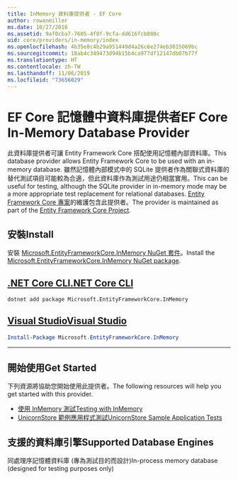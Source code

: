 ```yaml
---
title: InMemory 資料庫提供者 - EF Core
author: rowanmiller
ms.date: 10/27/2016
ms.assetid: 9af0cba7-7605-4f8f-9cfa-dd616fcb880c
uid: core/providers/in-memory/index
ms.openlocfilehash: 4b35e8c4b29a951449d4a26c6e274eb3015069bc
ms.sourcegitcommit: 18ab4c349473d94b15b4ca977df12147db07b77f
ms.translationtype: HT
ms.contentlocale: zh-TW
ms.lasthandoff: 11/06/2019
ms.locfileid: "73656029"
---
```

# <a name="ef-core-in-memory-database-provider"></a><span data-ttu-id="39938-102">EF Core 記憶體中資料庫提供者</span><span class="sxs-lookup"><span data-stu-id="39938-102">EF Core In-Memory Database Provider</span></span>

<span data-ttu-id="39938-103">此資料庫提供者可讓 Entity Framework Core 搭配使用記憶體內部資料庫。</span><span class="sxs-lookup"><span data-stu-id="39938-103">This database provider allows Entity Framework Core to be used with an in-memory database.</span></span> <span data-ttu-id="39938-104">雖然記憶體內部模式中的 SQLite 提供者作為關聯式資料庫的替代測試項目可能較為合適，但此資料庫作為測試用途仍相當實用。</span><span class="sxs-lookup"><span data-stu-id="39938-104">This can be useful for testing, although the SQLite provider in in-memory mode may be a more appropriate test replacement for relational databases.</span></span> <span data-ttu-id="39938-105">[Entity Framework Core 專案](https://github.com/aspnet/EntityFrameworkCore)的維護包含此提供者。</span><span class="sxs-lookup"><span data-stu-id="39938-105">The provider is maintained as part of the [Entity Framework Core Project](https://github.com/aspnet/EntityFrameworkCore).</span></span>

## <a name="install"></a><span data-ttu-id="39938-106">安裝</span><span class="sxs-lookup"><span data-stu-id="39938-106">Install</span></span>

<span data-ttu-id="39938-107">安裝 [Microsoft.EntityFrameworkCore.InMemory NuGet 套件](https://www.nuget.org/packages/Microsoft.EntityFrameworkCore.InMemory/)。</span><span class="sxs-lookup"><span data-stu-id="39938-107">Install the [Microsoft.EntityFrameworkCore.InMemory NuGet package](https://www.nuget.org/packages/Microsoft.EntityFrameworkCore.InMemory/).</span></span>

## <a name="net-core-clitabdotnet-core-cli"></a>[<span data-ttu-id="39938-108">.NET Core CLI</span><span class="sxs-lookup"><span data-stu-id="39938-108">.NET Core CLI</span></span>](#tab/dotnet-core-cli)

``` console
dotnet add package Microsoft.EntityFrameworkCore.InMemory
```

## <a name="visual-studiotabvs"></a>[<span data-ttu-id="39938-109">Visual Studio</span><span class="sxs-lookup"><span data-stu-id="39938-109">Visual Studio</span></span>](#tab/vs)

``` powershell
Install-Package Microsoft.EntityFrameworkCore.InMemory
```

***

## <a name="get-started"></a><span data-ttu-id="39938-110">開始使用</span><span class="sxs-lookup"><span data-stu-id="39938-110">Get Started</span></span>

<span data-ttu-id="39938-111">下列資源將協助您開始使用此提供者。</span><span class="sxs-lookup"><span data-stu-id="39938-111">The following resources will help you get started with this provider.</span></span>

* [<span data-ttu-id="39938-112">使用 InMemory 測試</span><span class="sxs-lookup"><span data-stu-id="39938-112">Testing with InMemory</span></span>](../../miscellaneous/testing/in-memory.md)
* [<span data-ttu-id="39938-113">UnicornStore 範例應用程式測試</span><span class="sxs-lookup"><span data-stu-id="39938-113">UnicornStore Sample Application Tests</span></span>](https://github.com/rowanmiller/UnicornStore/blob/master/UnicornStore/src/UnicornStore.Tests/Controllers/ShippingControllerTests.cs)

## <a name="supported-database-engines"></a><span data-ttu-id="39938-114">支援的資料庫引擎</span><span class="sxs-lookup"><span data-stu-id="39938-114">Supported Database Engines</span></span>

<span data-ttu-id="39938-115">同處理序記憶體資料庫 (專為測試目的而設計)</span><span class="sxs-lookup"><span data-stu-id="39938-115">In-process memory database (designed for testing purposes only)</span></span>
